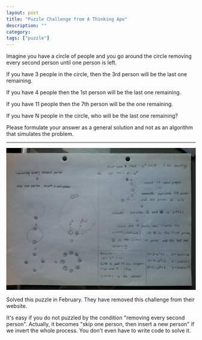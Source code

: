 ```yaml
---
layout: post
title: "Puzzle Challenge from A Thinking Ape"
description: ""
category:
tags: ["puzzle"]
---
```


Imagine you have a circle of people and you go around the circle removing every second person until one person is left.

If you have 3 people in the circle, then the 3rd person will be the last one remaining.

If you have 4 people then the 1st person will be the last one remaining.

If you have 11 people then the 7th person will be the one remaining.

If you have N people in the circle, who will be the last one remaining?

Please formulate your answer as a general solution and not as an algorithm that simulates the problem.

---

![Solution](/assets/images/athinkingape_solution.jpg)

Solved this puzzle in February. They have removed this challenge from their website.

It's easy if you do not puzzled by the condition "removing every second person".
Actually, it becomes "skip one person, then insert a new person" if we invert the whole process.
You don't even have to write code to solve it.
